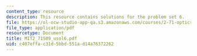 ```yaml
---
content_type: resource
description: This resource contains solutions for the problem set 6.
file: https://ol-ocw-studio-app-qa.s3.amazonaws.com/courses/2-71-optics-spring-2009/c407effac31d5bbd551ad14a76372262_MIT2_71S09_usol6.pdf
file_type: application/pdf
resourcetype: Document
title: MIT2_71S09_usol6.pdf
uid: c407effa-c31d-5bbd-551a-d14a76372262
---
```

